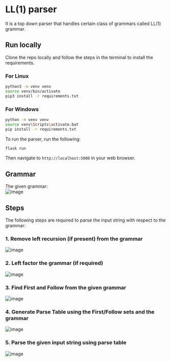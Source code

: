 # LL(1) parser

It is a top down parser that handles certain class of grammars called LL(1) grammar.

## Run locally

Clone the repo locally and follow the steps in the terminal to install the requirements.

### For Linux

```bash
python3 -m venv venv
source venv/bin/activate
pip3 install -r requirements.txt
```

### For Windows

```bash
python -m venv venv
source venv\Scripts\activate.bat
pip install -r requirements.txt
```

To run the parser, run the following:

```bash
flask run
```

Then navigate to `http://localhost:5000` in your web browser.

## Grammar

The given grammar: <br>
![image](https://user-images.githubusercontent.com/52276876/206690050-c6c75f77-9592-4d7b-a7c9-c8f648dda257.png)

## Steps

The following steps are required to parse the input string with respect to the grammar:

### 1. Remove left recursion (if present) from the grammar

![image](https://user-images.githubusercontent.com/52276876/206690742-dc1b2c37-995c-4577-aa9f-472eb187c667.png)

### 2. Left factor the grammar (if required)

![image](https://user-images.githubusercontent.com/52276876/206690928-98f661ea-ca86-4fa5-a893-dc5fd717d6d3.png)

### 3. Find First and Follow from the given grammar

![image](https://user-images.githubusercontent.com/52276876/206690969-f8606cb9-92c5-49b4-b137-0db4a2b9178c.png)

### 4. Generate Parse Table using the First/Follow sets and the grammar

![image](https://user-images.githubusercontent.com/52276876/206691050-fd51abdf-858f-40bf-83bd-073b48fdb586.png)

### 5. Parse the given input string using parse table

![image](https://user-images.githubusercontent.com/52276876/206691309-81dd0c7b-9d94-4300-bf1c-18002fc1aa13.png)
